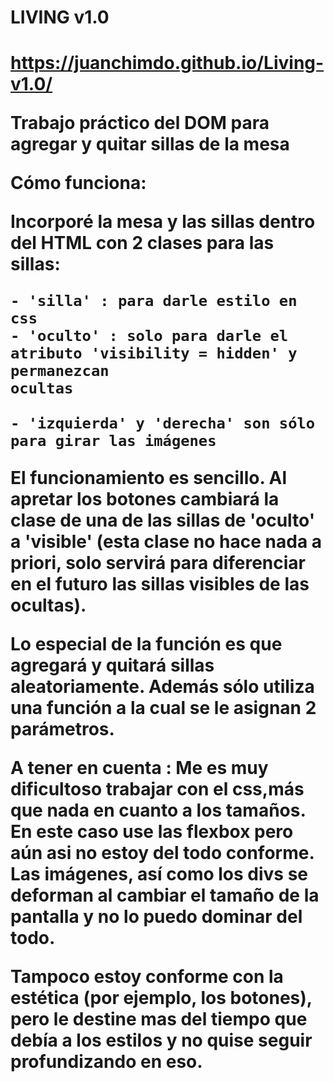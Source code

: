 <h1>LIVING v1.0<h1>

https://juanchimdo.github.io/Living-v1.0/

Trabajo práctico del DOM para agregar y quitar sillas de la mesa

Cómo funciona:

   Incorporé la mesa y las sillas dentro del HTML con 2 clases para las sillas:
   
    - 'silla' : para darle estilo en css
    - 'oculto' : solo para darle el atributo 'visibility = hidden' y permanezcan
    ocultas
    
    - 'izquierda' y 'derecha' son sólo para girar las imágenes
   
  El funcionamiento es sencillo. Al apretar los botones cambiará la clase de una de 
  las sillas de 'oculto' a 'visible' (esta clase no hace nada a priori, solo servirá 
  para diferenciar en el futuro las sillas visibles de las ocultas).
  
  Lo especial de la función es que agregará y quitará sillas aleatoriamente.
  Además sólo utiliza una función a la cual se le asignan 2 parámetros.
  
  A tener en cuenta : Me es muy dificultoso trabajar con el css,más que nada en 
  cuanto a los tamaños. En este caso use las flexbox pero aún asi no estoy del 
  todo conforme. Las imágenes, así como los divs se deforman al cambiar el tamaño de 
  la pantalla y no lo puedo dominar del todo.
  
  Tampoco estoy conforme con la estética (por ejemplo, los botones), pero le destine
  mas del tiempo que debía a los estilos y no quise seguir profundizando en eso.

